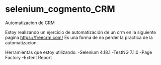 # selenium_cogmento_CRM
Automatizacion de CRM 

Estoy realizando un ejercicio de automatización de un crm en la siguiente pagina https://freecrm.com/
Es una forma de no perder la practica de la automatizacion.

Herramientas que estoy utilizando:
-Selenium 4.18.1 
-TestNG 7.1.0
-Page Factory
-Extent Report



